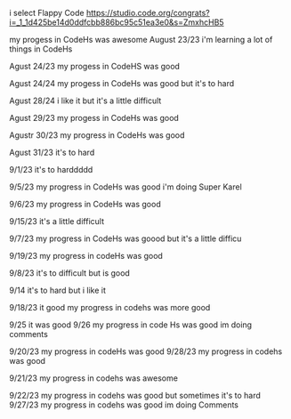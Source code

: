 i select Flappy Code 
https://studio.code.org/congrats?i=_1_1d425be14d0ddfcbb886bc95c51ea3e0&s=ZmxhcHB5

my progess in CodeHs was awesome 
August 23/23  i'm learning a lot of things in CodeHs


Agust 24/23 my progess in CodeHS was good 


Agust 24/24 my progess in CodeHs was good but it's to hard


Agust 28/24 i like it but it's a little  difficult 


Agust 29/23  my progess in CodeHs was good 


Agustr 30/23 my progress in CodeHs was good 

Agust 31/23 it's to hard

9/1/23 it's to harddddd

9/5/23 my progress in CodeHs was good i'm doing Super Karel

9/6/23 my progress in CodeHs was good

9/15/23 it's a little difficult 

9/7/23 my progress in CodeHs was goood but it's a little difficu

9/19/23 my progress in codeHs was good

9/8/23 it's to difficult but is good

9/14 it's to hard but i like it 

9/18/23 it good my progress in codehs was more good

9/25 it was good 
9/26 my progress in code Hs was good im doing comments

9/20/23 my progress in codeHs was good 
9/28/23 my progress in codehs was good 




9/21/23 my progress in codehs was awesome

9/22/23 my progress in codehs was good but sometimes it's to hard
9/27/23  my progress in codehs was good im doing Comments 

